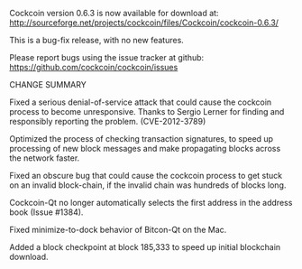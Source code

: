 Cockcoin version 0.6.3 is now available for download at:
  http://sourceforge.net/projects/cockcoin/files/Cockcoin/cockcoin-0.6.3/

This is a bug-fix release, with no new features.

Please report bugs using the issue tracker at github:
  https://github.com/cockcoin/cockcoin/issues

CHANGE SUMMARY

Fixed a serious denial-of-service attack that could cause the
cockcoin process to become unresponsive. Thanks to Sergio Lerner
for finding and responsibly reporting the problem. (CVE-2012-3789)

Optimized the process of checking transaction signatures, to
speed up processing of new block messages and make propagating
blocks across the network faster.

Fixed an obscure bug that could cause the cockcoin process to get
stuck on an invalid block-chain, if the invalid chain was
hundreds of blocks long.

Cockcoin-Qt no longer automatically selects the first address
in the address book (Issue #1384).

Fixed minimize-to-dock behavior of Bitcon-Qt on the Mac.

Added a block checkpoint at block 185,333 to speed up initial
blockchain download.

